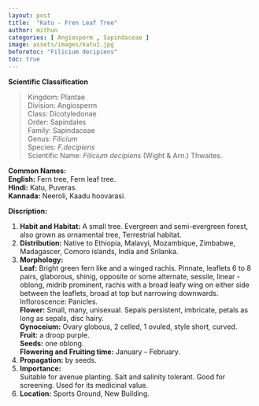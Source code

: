 ```yaml
---
layout: post
title:  "Katu - Fren Leaf Tree"
author: mithun
categories: [ Angiosperm , Sapindaceae ]
image: assets/images/katu1.jpg
beforetoc: "Filicium decipiens"
toc: true
---
```


**Scientific Classification**  
>Kingdom:			Plantae  
>Division:			Angiosperm  
>Class:				Dicotyledonae  
>Order:				Sapindales  
>Family:			Sapindaceae  
>Genus:				*Filicium*  
>Species:			*F.decipiens*  
>Scientific Name:	*Filicium decipiens* (Wight & Arn.) Thwaites.  
  
**Common Names:**  
**English:**         Fern tree, Fern leaf tree.  
**Hindi:**           Katu, Puveras.  
**Kannada:**         Neeroli, Kaadu hoovarasi.  
  
**Discription:**  
1. **Habit and Habitat:** A small tree. Evergreen and semi-evergreen forest, also grown as ornamental tree, Terrestrial habitat.  
2. **Distribution:** Native to Ethiopia, Malavyi, Mozambique, Zimbabwe, Madagascer, Comoro islands, India and Srilanka.  
3. **Morphology:**  
**Leaf:** Bright green fern like and a winged rachis. Pinnate, leaflets 6 to 8 pairs, glaborous, shinig, opposite or some alternate, sessile, linear - oblong, midrib prominent, rachis with a broad leafy wing on either side between the leaflets, broad at top but narrowing downwards. Infloroscence: Panicles.  
**Flower:** Small, many, unisexual. Sepals persistent, imbricate, petals as long as sepals, disc hairy.  
**Gynoceium:** Ovary globous, 2 celled, 1 ovuled, style short, curved.  
**Fruit:** a droop purple.  
**Seeds:** one oblong.  
**Flowering and Fruiting time:** January – February.  
4. **Propagation:** by seeds.  
5. **Importance:**  
Suitable for avenue planting. Salt and salinity tolerant. Good for screening. Used for its medicinal value.  
6. **Location:** Sports Ground, New Building.  
